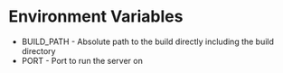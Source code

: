 # Environment Variables

- BUILD_PATH - Absolute path to the build directly including the build directory
- PORT - Port to run the server on
